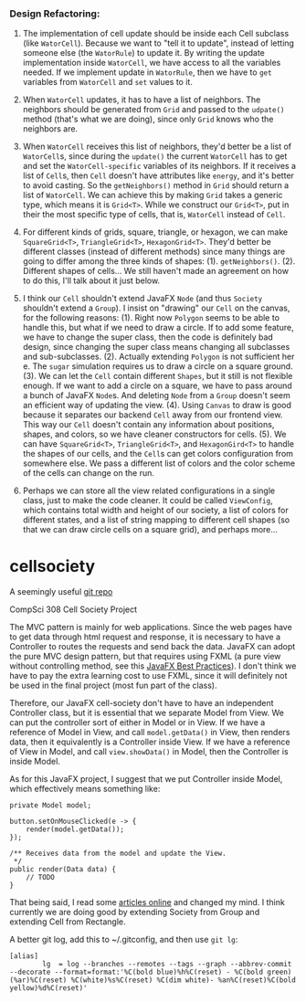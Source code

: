 ### Design Refactoring:

1. The implementation of cell update should be inside each Cell subclass (like `WatorCell`). Because we want to "tell it to update", instead of letting someone else (the `WatorRule`) to update it. By writing the update implementation inside `WatorCell`, we have access to all the variables needed. If we implement update in `WatorRule`, then we have to `get` variables from `WatorCell` and `set` values to it.

2. When `WatorCell` updates, it has to have a list of neighbors. The neighbors should be generated from `Grid` and passed to the `udpate()` method (that's what we are doing), since only `Grid` knows who the neighbors are.

3. When `WatorCell` receives this list of neighbors, they'd better be a list of `WatorCell`s, since during the `update()` the current `WatorCell` has to get and set the `WatorCell-specific` variables of its neighbors. If it receives a list of `Cell`s, then `Cell` doesn't have attributes like `energy`, and it's better to avoid casting. So the `getNeighbors()` method in `Grid` should return a list of `WatorCell`. We can achieve this by making `Grid` takes a generic type, which means it is `Grid<T>`. While we construct our `Grid<T>`, put in their the most specific type of cells, that is, `WatorCell` instead of `Cell`. 

4. For different kinds of grids, square, triangle, or hexagon, we can make `SquareGrid<T>`, `TriangleGrid<T>`, `HexagonGrid<T>`. They'd better be different classes (instead of different methods) since many things are going to differ among the three kinds of shapes:
  (1). `getNeighbors()`.
  (2). Different shapes of cells... We still haven't made an agreement on how to do this, I'll talk about it just below.

5. I think our `Cell` shouldn't extend JavaFX `Node` (and thus `Society` shouldn't extend a `Group`). I insist on "drawing" our `Cell` on the canvas, for the following reasons:
  (1). Right now `Polygon` seems to be able to handle this, but what if we need to draw a circle. If to add some feature, we have to change the super class, then the code is definitely bad design, since changing the super class means changing all subclasses and sub-subclasses.
  (2). Actually extending `Polygon` is not sufficient her e. The `sugar` simulation requires us to draw a circle on a square ground.
  (3). We can let the `Cell` contain different `Shapes`, but it still is not flexible enough. If we want to add a circle on a square, we have to pass around a bunch of JavaFX `Node`s. And deleting `Node` from a `Group` doesn't seem an efficient way of updating the view. 
  (4). Using `Canvas` to draw is good because it separates our backend `Cell` away from our frontend view. This way our `Cell` doesn't contain any information about positions, shapes, and colors, so we have cleaner constructors for cells.
  (5). We can have `SquareGrid<T>`, `TriangleGrid<T>`, and `HexagonGird<T>` to handle the shapes of our cells, and the `Cell`s can get colors configuration from somewhere else. We pass a different list of colors and the color scheme of the cells can change on the run.

6. Perhaps we can store all the view related configurations in a single class, just to make the code cleaner. It could be called `ViewConfig`, which contains total width and height of our society, a list of colors for different states, and a list of string mapping to different cell shapes (so that we can draw circle cells on a square grid), and perhaps more...


# cellsociety

A seemingly useful [git repo](https://github.com/GollyGang/ruletablerepository)

CompSci 308 Cell Society Project

The MVC pattern is mainly for web applications. Since the web pages have to get data through html request and response, it is necessary to have a Controller to routes the requests and send back the data. JavaFX can adopt the pure MVC design pattern, but that requires using FXML (a pure view without controlling method, see this [JavaFX Best Practices](http://docs.oracle.com/javafx/2/best_practices/jfxpub-best_practices.htm)). I don't think we have to pay the extra learning cost to use FXML, since it will definitely not be used in the final project (most fun part of the class).

Therefore, our JavaFX cell-society don't have to have an independent Controller class, but it is essential that we separate Model from View. We can put the controller sort of either in Model or in View. If we have a reference of Model in View, and call `model.getData()` in View, then renders data, then it equivalently is a Controller inside View. If we have a reference of View in Model, and call `view.showData()` in Model, then the Controller is inside Model.

As for this JavaFX project, I suggest that we put Controller inside Model, which effectively means something like:
```
private Model model;

button.setOnMouseClicked(e -> {
    render(model.getData());
});

/** Receives data from the model and update the View.
 */
public render(Data data) {
    // TODO
}
```

That being said, I read some [articles online](http://gamedev.stackexchange.com/questions/3426/why-are-mvc-tdd-not-employed-more-in-game-architecture) and changed my mind. I think currently we are doing good by extending Society from Group and extending Cell from Rectangle.



A better git log, add this to ~/.gitconfig, and then use `git lg`:
```
[alias]
        lg  = log --branches --remotes --tags --graph --abbrev-commit --decorate --format=format:'%C(bold blue)%h%C(reset) - %C(bold green)(%ar)%C(reset) %C(white)%s%C(reset) %C(dim white)- %an%C(reset)%C(bold yellow)%d%C(reset)'

```

